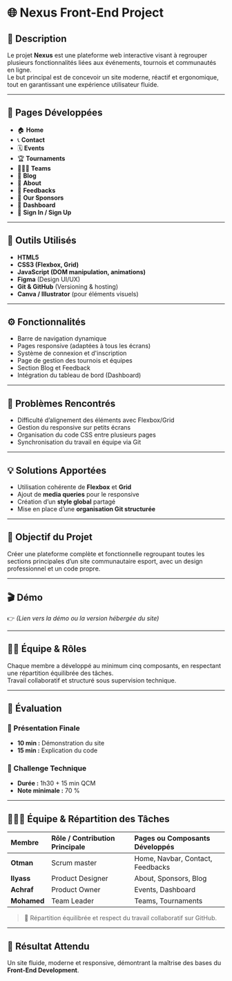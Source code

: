 # 🌐 Nexus Front-End Project

## 🚀 Description
Le projet **Nexus** est une plateforme web interactive visant à regrouper plusieurs fonctionnalités liées aux événements, tournois et communautés en ligne.  
Le but principal est de concevoir un site moderne, réactif et ergonomique, tout en garantissant une expérience utilisateur fluide.

---

## 🧱 Pages Développées
- 🏠 **Home**  
- 📞 **Contact**  
- 🗓️ **Events**  
- 🏆 **Tournaments**  
- 🧑‍🤝‍🧑 **Teams**  
- 📰 **Blog**  
- 🧭 **About**  
- 💬 **Feedbacks**  
- 🤝 **Our Sponsors**  
- 🧾 **Dashboard**  
- 🔐 **Sign In / Sign Up**

---

## 🧩 Outils Utilisés
- **HTML5**  
- **CSS3 (Flexbox, Grid)**  
- **JavaScript (DOM manipulation, animations)**  
- **Figma** (Design UI/UX)  
- **Git & GitHub** (Versioning & hosting)  
- **Canva / Illustrator** (pour éléments visuels)

---

## ⚙️ Fonctionnalités
- Barre de navigation dynamique  
- Pages responsive (adaptées à tous les écrans)  
- Système de connexion et d'inscription  
- Page de gestion des tournois et équipes  
- Section Blog et Feedback  
- Intégration du tableau de bord (Dashboard)  

---

## 🧠 Problèmes Rencontrés
- Difficulté d’alignement des éléments avec Flexbox/Grid  
- Gestion du responsive sur petits écrans  
- Organisation du code CSS entre plusieurs pages  
- Synchronisation du travail en équipe via Git

---

## 💡 Solutions Apportées
- Utilisation cohérente de **Flexbox** et **Grid**  
- Ajout de **media queries** pour le responsive  
- Création d’un **style global** partagé  
- Mise en place d’une **organisation Git structurée**

---

## 🎯 Objectif du Projet
Créer une plateforme complète et fonctionnelle regroupant toutes les sections principales d’un site communautaire esport, avec un design professionnel et un code propre.

---

## 🎬 Démo
👉 *(Lien vers la démo ou la version hébergée du site)*  

---

## 👨‍💻 Équipe & Rôles
Chaque membre a développé au minimum cinq composants, en respectant une répartition équilibrée des tâches.  
Travail collaboratif et structuré sous supervision technique.

---

## 📅 Évaluation

### 🔹 Présentation Finale
- **10 min :** Démonstration du site  
- **15 min :** Explication du code  

### 🔹 Challenge Technique
- **Durée :** 1h30 + 15 min QCM  
- **Note minimale :** 70 %

---

## 🧑‍🤝‍🧑 Équipe & Répartition des Tâches

| Membre | Rôle / Contribution Principale | Pages ou Composants Développés |
|:-------|:-------------------------------|:-------------------------------|
| **Otman** | Scrum master | Home, Navbar, Contact, Feedbacks |
| **Ilyass** | Product Designer | About, Sponsors, Blog |
| **Achraf** | Product Owner | Events, Dashboard |
| **Mohamed** | Team Leader | Teams, Tournaments |

> 🧩 Répartition équilibrée et respect du travail collaboratif sur GitHub.

---

## 🏁 Résultat Attendu
Un site fluide, moderne et responsive, démontrant la maîtrise des bases du **Front-End Development**.

